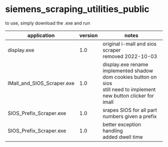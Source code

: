 # siemens_scraping_utilities_public
to use, simply download the .exe and run

application|version|notes
-----------|-------|-----
display.exe|1.0|original i-mall and sios scraper <br> removed 2022-10-03
IMall_and_SIOS_Scraper.exe|1.0|display.exe rename <br> implemented shadow dom cookies button on sios <br> still need to implement new button clicker for imall
SIOS_Prefix_Scraper.exe|1.0|srapes SIOS for all part numbers given a prefix
SIOS_Prefix_Scraper.exe|1.0|better exception handling <br> added dwell time
